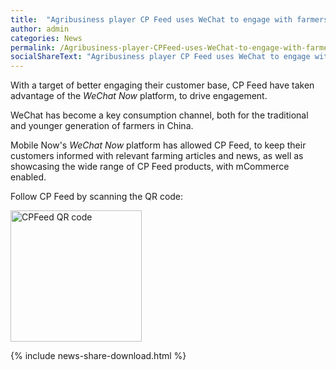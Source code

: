 ```yaml
---
title:  "Agribusiness player CP Feed uses WeChat to engage with farmers across China"
author: admin
categories: News
permalink: /Agribusiness-player-CPFeed-uses-WeChat-to-engage-with-farmers-across-China/
socialShareText: "Agribusiness player CP Feed uses WeChat to engage with farmers across China"
---
```

With a target of better engaging their customer base, CP Feed have taken advantage of the _WeChat Now_ platform, to drive engagement.

WeChat has become a key consumption channel, both for the traditional and younger generation of farmers in China.

Mobile Now's _WeChat Now_ platform has allowed CP Feed, to keep their customers informed with relevant farming articles and news, as well as showcasing the wide range of CP Feed products, with mCommerce enabled.

Follow CP Feed by scanning the QR code:

<img alt="CPFeed QR code" src="{{ site.assetsurl }}2016/03/CPFeedQR.png" width="210" height="210">

<!--more-->
{% include news-share-download.html %}
